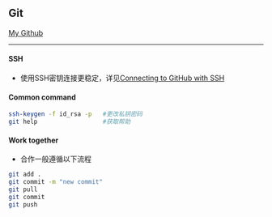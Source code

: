## Git
[My Github]()
***
#### SSH
* 使用SSH密钥连接更稳定，详见[Connecting to GitHub with SSH](https://docs.github.com/en/authentication/connecting-to-github-with-ssh)

#### Common command
```sh
ssh-keygen -f id_rsa -p   #更改私钥密码
git help                  #获取帮助
```
#### Work together
* 合作一般遵循以下流程
```sh
git add .
git commit -m "new commit"
git pull
git commit
git push
```
